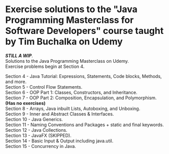 # Exercise solutions to the "Java Programming Masterclass for Software Developers" course taught by Tim Buchalka on Udemy
***STILL A WIP***.    
Solutions to the Java Programming Masterclass on Udemy.  
Exercise problems begin at Section 4.  

Section 4 - Java Tutorial: Expressions, Statements, Code blocks, Methods, and more.   
Section 5 - Control Flow Statements.  
Section 6 - OOP Part 1: Classes, Constructors, and Inheritance.  
Section 7 - OOP Part 2: Composition, Encapsulation, and Polymorphism. **(Has no exercises)**  
Section 8 - Arrays, Java inbuilt Lists, Autoboxing, and Unboxing.  
Section 9 - Inner and Abstract Classes & Interfaces.  
Section 10 - Java Generics.  
Section 11 - Naming Conventions and Packages + static and final keywords.  
Section 12 - Java Collections.  
Section 13 - JavaFX (SKIPPED).  
Section 14 - Basic Input & Output including java.util.  
Section 15 - Concurrency in Java.  

